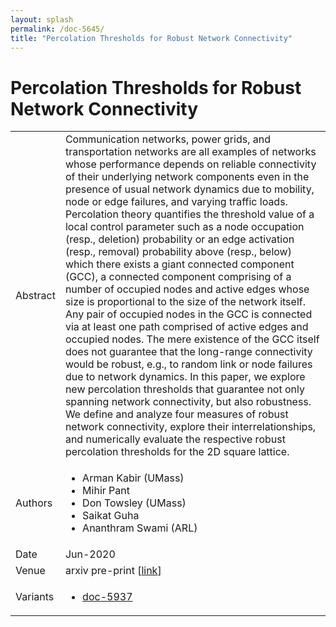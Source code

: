 ```yaml
---
layout: splash
permalink: /doc-5645/
title: "Percolation Thresholds for Robust Network Connectivity"
---
```


# Percolation Thresholds for Robust Network Connectivity

<table>
    <tbody>
    <tr>
        <td>Abstract</td>
        <td>Communication networks, power grids, and transportation networks are all examples of networks whose performance depends on reliable connectivity of their underlying network components even in the presence of usual network dynamics due to mobility, node or edge failures, and varying traffic loads. Percolation theory quantifies the threshold value of a local control parameter such as a node occupation (resp., deletion) probability or an edge activation (resp., removal) probability above (resp., below) which there exists a giant connected component (GCC), a connected component comprising of a number of occupied nodes and active edges whose size is proportional to the size of the network itself. Any pair of occupied nodes in the GCC is connected via at least one path comprised of active edges and occupied nodes. The mere existence of the GCC itself does not guarantee that the long-range connectivity would be robust, e.g., to random link or node failures due to network dynamics. In this paper, we explore new percolation thresholds that guarantee not only spanning network connectivity, but also robustness. We define and analyze four measures of robust network connectivity, explore their interrelationships, and numerically evaluate the respective robust percolation thresholds for the 2D square lattice.</td>
    </tr>
    <tr>
        <td>Authors</td>
        <td>
            <ul>
                <li>Arman Kabir (UMass)</li>
                <li>Mihir Pant</li>
                <li>Don Towsley (UMass)</li>
                <li>Saikat Guha</li>
                <li>Ananthram Swami (ARL)</li>
            </ul>
        </td>
    </tr>
    <tr>
        <td>Date</td>
        <td>Jun-2020</td>
    </tr>
    <tr>
        <td>Venue</td>
        <td>arxiv pre-print [<a href="https://arxiv.org/pdf/2006.14496.pdf">link</a>]</td>
    </tr>
    <tr>
        <td>Variants</td>
        <td>
            <ul>
                <li><a href="\doc-5937\">doc-5937</a></li>
            </ul>
        </td>
    </tr>
    </tbody>
</table>
